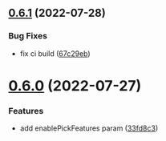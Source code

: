 ## [0.6.1](https://github.com/hongfaqiu/MVTImageryProvider/compare/v0.6.0...v0.6.1) (2022-07-28)


### Bug Fixes

* fix ci build ([67c29eb](https://github.com/hongfaqiu/MVTImageryProvider/commit/67c29eb490fc4be5d096fcbb44296164257c7fe0))

# [0.6.0](https://github.com/hongfaqiu/MVTImageryProvider/compare/v0.5.3...v0.6.0) (2022-07-27)


### Features

* add enablePickFeatures param ([33fd8c3](https://github.com/hongfaqiu/MVTImageryProvider/commit/33fd8c3431d9d8b1db7cd572e98130e1ac54f42e))
